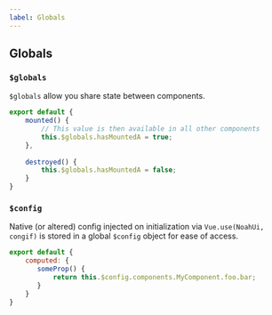 ```yaml
---
label: Globals
---
```


## Globals

### `$globals`

`$globals` allow you share state between components. 

``` js
export default {
    mounted() {
        // This value is then available in all other components
        this.$globals.hasMountedA = true;
    },
    
    destroyed() {
        this.$globals.hasMountedA = false;
    }
}
```

### `$config`

Native (or altered) config injected on initialization via `Vue.use(NoahUi, congif)` is stored in a global `$config` object for ease of access.

 ``` js
 export default {
     computed: {
        someProp() {
            return this.$config.components.MyComponent.foo.bar;
        }
     }
 }
 ```


